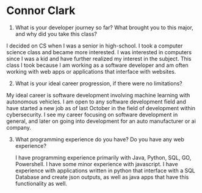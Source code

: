 # Connor Clark
1. What is your developer journey so far? What brought you to this major, and why did
you take this class?

I decided on CS when I was a senior in high-school. I took a computer science class and became more interested. I was interested in computers since I was a kid and have further realized my interest in the subject. This class I took because I am working as a software developer and am often working with web apps or applications that interface with websites. 

2. What is your ideal career progression, if there were no limitations?

My ideal career is software development involving machine learning with autonomous vehicles. I am open to any software development field and have started a new job as of last October in the field of development within cybersecurity. I see my career focusing on software development in general, and later on going into development for an auto manufacturer or ai company. 

3. What programming experience do you have? Do you have any web experience?

	I have programming experience primarily with Java, Python, SQL, GO, Powershell. I have some minor experience with javascript. I have experience with applications written in python that interface with a SQL Database and create json outputs, as well as java apps that have this functionality as well. 
